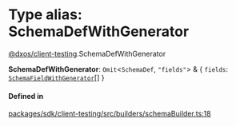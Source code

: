 # Type alias: SchemaDefWithGenerator

[@dxos/client-testing](../modules/dxos_client_testing.md).SchemaDefWithGenerator

 **SchemaDefWithGenerator**: `Omit`<`SchemaDef`, ``"fields"``\> & { `fields`: [`SchemaFieldWithGenerator`](dxos_client_testing.SchemaFieldWithGenerator.md)[]  }

#### Defined in

[packages/sdk/client-testing/src/builders/schemaBuilder.ts:18](https://github.com/dxos/dxos/blob/main/packages/sdk/client-testing/src/builders/schemaBuilder.ts#L18)
